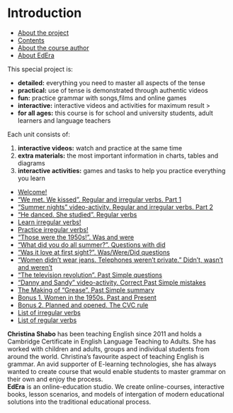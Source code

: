 # Introduction

<div>
  <!-- Nav tabs -->
  <ul class="nav nav-tabs" role="tablist">
    <li role="presentation" class="active"><a href="#home" aria-controls="home" role="tab" data-toggle="tab">About the project</a></li>
    <li role="presentation"><a href="#menu61" aria-controls="menu61" role="tab" data-toggle="tab">Contents</a></li>
    <li role="presentation"><a href="#menu62" aria-controls="menu62" role="tab" data-toggle="tab">About the course author</a></li>
    <li role="presentation"><a href="#menu63" aria-controls="menu63" role="tab" data-toggle="tab">About EdEra</a></li>
  </ul>
  <!-- Tab panes -->
  <div class="tab-content">
    <div role="tabpanel" class="tab-pane active" id="home">
This special project is:
     <ul>
        <li><b>detailed:</b> everything you need to master all aspects of the tense</li>
        <li><b>practical:</b> use of tense is demonstrated through authentic videos</li>
        <li><b>fun:</b> practice grammar with songs,films and online games</li>
        <li><b>interactive:</b>  interactive videos and activities for maximum result ></li>
        <li><b>for all ages:</b>  this course is for school and university students, adult learners and language teachers</li>
      </ul>
      Each unit consists of:
      <ol>
        <li><b>interactive videos:</b> watch and practice at the same time</li>
        <li><b>extra materials:</b> the most important information in charts, tables and diagrams</li>
        <li><b>interactive activities:</b> games and tasks to help you practice everything you learn</li>
      </ol>      
    </div>
    <div role="tabpanel" class="tab-pane" id="menu61">
      <ul>
        <li><a href="https://english2.ed-era.com/2/grease.html">Welcome!</a></li>
        <li><a href="https://english2.ed-era.com/2/regular-or-irregular-introduction.html">“We met. We kissed”. Regular and irregular verbs. Part 1</a></li>
        <li><a href="https://english2.ed-era.com/2/regular-or-irregular.html">“Summer nights” video-activity. Regular and irregular verbs. Part 2</a></li>
        <li><a href="https://english2.ed-era.com/2/regular-verbs-spelling.html">“He danced. She studied”. Regular verbs</a></li>
        <li><a href="https://english2.ed-era.com/2/learn.html">Learn irregular verbs!</a></li>
        <li><a href="https://english2.ed-era.com/2/practice.html">Practice irregular verbs!</a></li>
        <li><a href="https://english2.ed-era.com/2/was.html">“Those were the 1950s!”. Was and were</a></li>
        <li><a href="https://english2.ed-era.com/2/did.html">“What did you do all summer?”. Questions with did</a></li>
        <li><a href="https://english2.ed-era.com/2/grease-questions.html">“Was it love at first sight?”. Was/Were/Did questions</a></li>
        <li><a href="https://english2.ed-era.com/2/didnt-wasnt.html">“Women didn’t wear jeans. Telephones weren’t private.” Didn’t, wasn’t and weren’t</a></li>
        <li><a href="https://english2.ed-era.com/2/talking-about-the-past.html">“The television revolution”. Past Simple questions</a></li>
        <li><a href="https://english2.ed-era.com/2/affirmative.html">“Danny and Sandy” video-activity. Correct Past Simple mistakes</a></li>
        <li><a href="https://english2.ed-era.com/2/summary.html">The Making of “Grease”. Past Simple summary</a></li>
        <li><a href="https://english2.ed-era.com/2/CVC.html">Bonus 1. Women in the 1950s. Past and Present </a></li>
        <li><a href="https://english2.ed-era.com/2/CVC-2.html">Bonus 2. Planned and opened. The CVC rule</a></li>
        <li><a href="https://english2.ed-era.com/2/tablitsya_nepravilnih_diesliv.html">List of irregular verbs</a></li>
        <li><a href="https://english2.ed-era.com/2/tablitsya_pravilnih_diesliv.html">List of regular verbs</a></li>
      </ul>
  </div>
    <div role="tabpanel" class="tab-pane" id="menu62">
<b>Christina Shabo</b> has been teaching English since 2011 and holds a Cambridge Certificate in English Language Teaching to Adults. She has worked with children and adults, groups and individual students from around the world. Christina’s favourite aspect of teaching English is grammar.  An avid supporter of E-learning technologies, she has always wanted to create course that would enable students to master grammar on their own and enjoy the process.
  </div>
    <div role="tabpanel" class="tab-pane" id="menu63">
<b>EdEra</b> is an online-education studio. We create online-courses, interactive books, lesson scenarios, and models of intergation of modern educational solutions into the traditional educational process.
  </div>
</div>
</div>